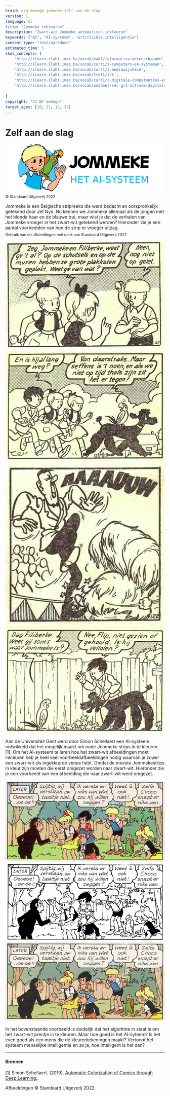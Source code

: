 ```yaml
---
hruid: org-dwengo-jommeke-zelf-aan-de-slag
version: 1
language: nl
title: "Jommeke inkleuren"
description: "Zwart-wit Jommeke automatisch inkleuren"
keywords: ["AI", "AI-systeem", "artificiële intelligentie"]
content_type: "text/markdown"
estimated_time: 5
skos_concepts: [
    'http://ilearn.ilabt.imec.be/vocab/vak1/informatica-wetenschappen', 
    'http://ilearn.ilabt.imec.be/vocab/curr1/s-computers-en-systemen',
    'http://ilearn.ilabt.imec.be/vocab/curr1/s-mediawijsheid',
    'http://ilearn.ilabt.imec.be/vocab/tref1/ict',
    'http://ilearn.ilabt.imec.be/vocab/curr1/c-digitale-competenties-en-mediawijsheid',
    'http://ilearn.ilabt.imec.be/vocab/onddoel/sec-gr1-astroom-digitale-competenties-en-mediawijsheid-4.5',

]
copyright: "CC BY dwengo"
target_ages: [10, 11, 12, 13]
---
```



# Zelf aan de slag

![Banner Jommeke](img/banner_jommeke_2.png)<br>
<sub>© Standaard Uitgeverij 2022</sub>

Jommeke is een Belgische stripreeks die werd bedacht en oorspronkelijk getekend door Jef Nys. Nu kennen we Jommeke allemaal als de jongen met het blonde haar en de blauwe trui, maar wist je dat de verhalen van Jommeke vroeger in het zwart-wit getekend werden? Hieronder zie je een aantal voorbeelden van hoe de strip er vroeger uitzag.<br>
<sub>Gebruik van de afbeeldingen met dank aan Standaard Uitgeverij 2022</sub>

![Oude afbeelding Jommeke](img/jommeke_old/old0.png)
![Oude afbeelding Jommeke](img/jommeke_old/old1.png)
![Oude afbeelding Jommeke](img/jommeke_old/old2.png)
![Oude afbeelding Jommeke](img/jommeke_old/old3.png)

<div class="alert alert-box alert-secondary">
Aan de Universiteit Gent werd door Simon Schellaert een AI-systeem ontwikkeld dat het mogelijk maakt om oude Jommeke strips in te kleuren [1]. Om het AI-systeem te leren hoe het zwart-wit afbeeldingen moet inkleuren heb je heel veel voorbeeldafbeeldingen nodig waarvan je zowel een zwart-wit als ingekleurde versie hebt. Omdat de meeste Jommekestrips in kleur zijn moeten die eerst omgezet worden naar zwart-wit. Hieronder zie je een voorbeeld van een afbeelding die naar zwart-wit werd omgezet.
</div>

![Jommeke apen origineel](img/jommeke_flow/origineel-apen-005.png "Origineel")
![Jommeke apen zwart-wit](img/jommeke_flow/zwart-wit-apen-005.png "Omgezet naar zwart wit door alle kleuren wit te maken en enkel zwarte lijnen en vlakken te behouden.")
![Jommeke apen zwart-wit](img/jommeke_flow/ingekleurd-apen-005.png "De door het AI-systeem ingekleurde versie.")

In het bovenstaande voorbeeld is duidelijk dat het algoritme in staat is om het zwart-wit prentje in te kleuren. Maar hoe goed is het AI-syteem? Is het even goed als een mens die de kleurentekeningen maakt? Vertoont het systeem menselijke intelligentie en zo ja, hoe intelligent is het dan?

---
#### Bronnen

[1] Simon Schellaert. (2019). [Automatic Colorization of Comics through Deep Learning.](https://simonschellaert.com/img/projects/thesis/paper.pdf).

Afbeeldingen © Standaard Uitgeverij 2022.
